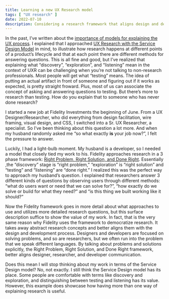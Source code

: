 ```yaml
---
title: Learning a new UX Research model
tags: [ "UX research" ]
date: 2022-07-10
description: Considering a research framework that aligns design and development language with research language.
---
```

In the past, I’ve written about the [importance of models for explaining the UX process](https://www.zoracabrera.com/blog/the-point-of-models-and-explaining-your-ux-process/).  I explained that I approached [UX Research with the Service Design Model](https://www.nngroup.com/articles/ux-research-cheat-sheet/) in mind, to illustrate how research happens at different points of a product’s lifecycle and that at each point there are different methods for answering questions. This is all fine and good, but I’ve realized that explaining what “discovery”, “exploration”, and “listening” mean in the context of UXR can be challenging when you’re not talking to non-research professionals. Most people will get what “testing” means. The idea of putting an actual artifact in front of someone and figuring out if it works as expected, is pretty straight froward. Plus, most of us can associate the concept of asking and answering questions to testing. But there’s more to research than testing. How do you explain that to someone who has never done research?

I started a new job at Fidelity Investments the beginning of June. From a UX Designer/Researcher, who did everything from design facilitation, wire framing, visual design, and CSS, I switched into a Sr. UX Researcher, a specialist.  So I’ve been thinking about this question a lot more. And when my husband randomly asked me  “so what exactly **is** your job now?”, I felt the pressure to answer.

Luckily, I had a light-bulb moment. My husband is a developer, so I needed a model that closely tied my work to his. Fidelity approaches research in a 3 phase framework: [Right Problem, Right Solution, and Done Right](https://medium.com/fidelity-design/how-a-product-design-framework-guides-ux-research-de0e371384e9). Essentially ,the “discovery” stage is “right problem,” “exploration” is “right solution” and “testing” and “listening” are “done right.” I realized this was the perfect way to approach my husband’s question. I explained that researchers answer 3 different kinds of questions by observing users through different methods: “what do users want or need that we can solve for?”, “how exactly do we solve or build for what they need?” and “is this thing we built working like it should?”

Now the Fidelity framework goes in more detail about what approaches to use and utilizes more detailed research questions, but this surface description suffice to show the value of my work. In fact, that is the very same reason why Fidelity uses the framework to democratize research. It takes away abstract research concepts and better aligns them with the design and development process. Designers and developers are focused on solving problems, and so are researchers, but we often run into the problem that we speak different languages. By talking about problems and solutions explicitly, the Right Problem, Right Solution, and Done Right framework, better aligns designer, researcher, and developer communication. 

Does this mean I will stop thinking about my work in terms of the Service Design model? No, not exactly. I still think the Service Design model has its place. Some people are comfortable with terms like discovery and exploration, and distinguishing between testing and listening has its value. However, this example does showcase how having more than one way of explaining research is useful. 